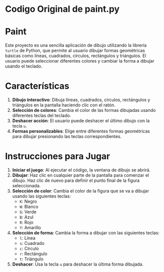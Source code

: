 # Codigo Original de paint.py
# Paint 

Este proyecto es una sencilla aplicación de dibujo utilizando la librería `turtle` de Python, que permite al usuario dibujar formas geométricas básicas como líneas, cuadrados, círculos, rectángulos y triángulos. El usuario puede seleccionar diferentes colores y cambiar la forma a dibujar usando el teclado.

# Características

1. **Dibujo interactivo**: Dibuja líneas, cuadrados, círculos, rectángulos y triángulos en la pantalla haciendo clic con el ratón.
2. **Selección de colores**: Cambia el color de las formas dibujadas usando diferentes teclas del teclado.
3. **Deshacer acción**: El usuario puede deshacer el último dibujo con la tecla `u`.
4. **Formas personalizables**: Elige entre diferentes formas geométricas para dibujar presionando las teclas correspondientes.

# Instrucciones para Jugar

1. **Iniciar el juego**: Al ejecutar el código, la ventana de dibujo se abrirá.
2. **Dibujar**: Haz clic en cualquier parte de la pantalla para comenzar el dibujo. Haz clic de nuevo para definir el punto final de la figura seleccionada.
3. **Selección de color**: Cambia el color de la figura que se va a dibujar usando las siguientes teclas:
   - `K`: Negro
   - `W`: Blanco
   - `G`: Verde
   - `B`: Azul
   - `R`: Rojo
   - `Y`: Amarillo
4. **Selección de forma**: Cambia la forma a dibujar con las siguientes teclas:
   - `l`: Línea
   - `s`: Cuadrado
   - `c`: Círculo
   - `r`: Rectángulo
   - `t`: Triángulo
5. **Deshacer**: Usa la tecla `u` para deshacer la última forma dibujada.

